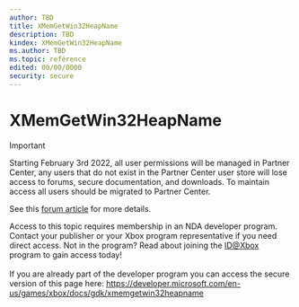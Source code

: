 ```yaml
---
author: TBD
title: XMemGetWin32HeapName
description: TBD
kindex: XMemGetWin32HeapName
ms.author: TBD
ms.topic: reference
edited: 00/00/0000
security: secure
---
```


# XMemGetWin32HeapName
> [!IMPORTANT]
> Starting February 3rd 2022, all user permissions will be managed in Partner Center, any users that do not exist in the Partner Center user store will lose access to forums, secure documentation, and downloads. To maintain access all users should be migrated to Partner Center. <p></p>See this <a href="https://forums.xboxlive.com/articles/132187/breaking-change-user-access-for-forums-secure-docu.html">forum article</a> for more details.  

 Access to this topic requires membership in an NDA developer program. Contact your publisher or your Xbox program representative if you need direct access. Not in the program? Read about joining the <a href="https://www.xbox.com/Developers/id">ID@Xbox</a> program to gain access today!  <br/><br/>If you are already part of the developer program you can access the secure version of this page here: <a target="_blank" href="https://developer.microsoft.com/en-us/games/xbox/docs/gdk/xmemgetwin32heapname">https://developer.microsoft.com/en-us/games/xbox/docs/gdk/xmemgetwin32heapname</a>